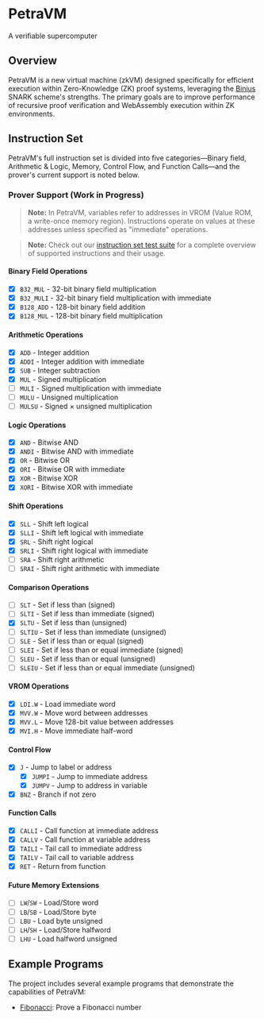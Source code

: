 # PetraVM
A verifiable supercomputer

## Overview
PetraVM is a new virtual machine (zkVM) designed specifically for efficient execution within Zero-Knowledge (ZK) proof systems, leveraging the [Binius](https://www.binius.xyz/) SNARK scheme's strengths. The primary goals are to improve performance of recursive proof verification and WebAssembly execution within ZK environments.

## Instruction Set
PetraVM's full instruction set is divided into five categories—Binary field, Arithmetic & Logic, Memory, Control Flow, and Function Calls—and the prover's current support is noted below.

### Prover Support (Work in Progress)

> **Note:** In PetraVM, variables refer to addresses in VROM (Value ROM, a write-once memory region). Instructions operate on values at these addresses unless specified as "immediate" operations.

> **Note:** Check out our [instruction set test suite](examples/opcodes.asm) for a complete overview of supported instructions and their usage.

#### Binary Field Operations
- [x] `B32_MUL` - 32-bit binary field multiplication
- [x] `B32_MULI` - 32-bit binary field multiplication with immediate
- [x] `B128_ADD` - 128-bit binary field addition
- [x] `B128_MUL` - 128-bit binary field multiplication

#### Arithmetic Operations
- [x] `ADD` - Integer addition
- [x] `ADDI` - Integer addition with immediate
- [x] `SUB` - Integer subtraction
- [x] `MUL` - Signed multiplication
- [ ] `MULI` - Signed multiplication with immediate
- [ ] `MULU` - Unsigned multiplication
- [ ] `MULSU` - Signed × unsigned multiplication

#### Logic Operations
- [x] `AND` - Bitwise AND
- [x] `ANDI` - Bitwise AND with immediate
- [x] `OR` - Bitwise OR
- [x] `ORI` - Bitwise OR with immediate
- [x] `XOR` - Bitwise XOR
- [x] `XORI` - Bitwise XOR with immediate

#### Shift Operations
- [x] `SLL` - Shift left logical
- [x] `SLLI` - Shift left logical with immediate
- [x] `SRL` - Shift right logical
- [x] `SRLI` - Shift right logical with immediate
- [ ] `SRA` - Shift right arithmetic
- [ ] `SRAI` - Shift right arithmetic with immediate

#### Comparison Operations
- [ ] `SLT` - Set if less than (signed)
- [ ] `SLTI` - Set if less than immediate (signed)
- [x] `SLTU` - Set if less than (unsigned)
- [ ] `SLTIU` - Set if less than immediate (unsigned)
- [ ] `SLE` - Set if less than or equal (signed)
- [ ] `SLEI` - Set if less than or equal immediate (signed)
- [ ] `SLEU` - Set if less than or equal (unsigned)
- [ ] `SLEIU` - Set if less than or equal immediate (unsigned)

#### VROM Operations
- [x] `LDI.W` - Load immediate word
- [x] `MVV.W` - Move word between addresses
- [x] `MVV.L` - Move 128-bit value between addresses
- [x] `MVI.H` - Move immediate half-word

#### Control Flow
- [x] `J` - Jump to label or address
    - [x] `JUMPI` - Jump to immediate address
    - [x] `JUMPV` - Jump to address in variable
- [x] `BNZ` - Branch if not zero

#### Function Calls
- [x] `CALLI` - Call function at immediate address
- [x] `CALLV` - Call function at variable address
- [x] `TAILI` - Tail call to immediate address
- [x] `TAILV` - Tail call to variable address
- [x] `RET` - Return from function

#### Future Memory Extensions
- [ ] `LW`/`SW` - Load/Store word
- [ ] `LB`/`SB` - Load/Store byte
- [ ] `LBU` - Load byte unsigned
- [ ] `LH`/`SH` - Load/Store halfword
- [ ] `LHU` - Load halfword unsigned

## Example Programs
The project includes several example programs that demonstrate the capabilities of PetraVM:

- [Fibonacci](prover/tests/fibonacci.rs): Prove a Fibonacci number
